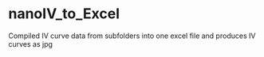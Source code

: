 # nanoIV_to_Excel
Compiled IV curve data from subfolders into one excel file and produces IV curves as jpg
